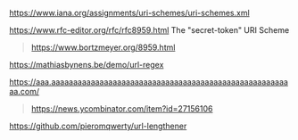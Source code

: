 https://www.iana.org/assignments/uri-schemes/uri-schemes.xml

https://www.rfc-editor.org/rfc/rfc8959.html The "secret-token" URI Scheme
> https://www.bortzmeyer.org/8959.html

https://mathiasbynens.be/demo/url-regex

https://aaa.aaaaaaaaaaaaaaaaaaaaaaaaaaaaaaaaaaaaaaaaaaaaaaaaaaaaaaaa.com/
> https://news.ycombinator.com/item?id=27156106

https://github.com/pieromqwerty/url-lengthener